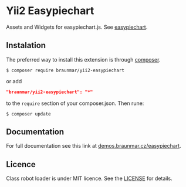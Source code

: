 Yii2 Easypiechart
==============================

Assets and Widgets for easypiechart.js. See [easypiechart](https://rendro.github.io/easy-pie-chart/).

Instalation
-----------
The preferred way to install this extension is through [composer](http://getcomposer.org/download/).


```
$ composer require braunmar/yii2-easypiechart
```

or add

```json
"braunmar/yii2-easypiechart": "*"
```

to the `require` section of your composer.json. Then rune:

```
$ composer update
```


Documentation
-------------

For full documentation see this link at [demos.braunmar.cz/easypiechart](http://demos.braunmar.cz/easypiechart).

Licence
-------

Class robot loader is under MIT licence. See the [LICENSE](https://github.com/braunmar/yii2-easypiechart/blob/master/LICENSE) for details.